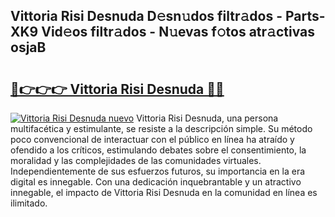 ## Vittoria Risi Desnuda D𝚎sn𝚞dos filtr𝚊dos - Parts-XK9 Vid𝚎os filtr𝚊dos - N𝚞evas f𝚘tos atr𝚊ctivas osjaB

# <h2><a href="http://mb1luc.tromn.icu/?c=Vittoria+Risi+Desnuda">🔗👉👉👉 Vittoria Risi Desnuda 🔗🔗</a></h2>

[![Vittoria Risi Desnuda nuevo](https://i.imgur.com/pEAQMta.gif)](http://mb1luc.tromn.icu/?c=Vittoria+Risi+Desnuda)
Vittoria Risi Desnuda, una persona multifacética y estimulante, se resiste a la descripción simple. Su método poco convencional de interactuar con el público en línea ha atraído y ofendido a los críticos, estimulando debates sobre el consentimiento, la moralidad y las complejidades de las comunidades virtuales. Independientemente de sus esfuerzos futuros, su importancia en la era digital es innegable. Con una dedicación inquebrantable y un atractivo innegable, el impacto de Vittoria Risi Desnuda en la comunidad en línea es ilimitado.

